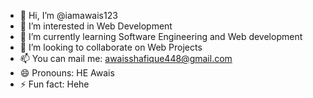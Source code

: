 - 👋 Hi, I’m @iamawais123
- 👀 I’m interested in Web Development
- 🌱 I’m currently learning Software Engineering and Web development
- 💞️ I’m looking to collaborate on Web Projects
- 📫 You can mail me: awaisshafique448@gmail.com
- 😄 Pronouns: HE Awais
- ⚡ Fun fact: Hehe

<!---
iamawais123/iamawais123 is a ✨ special ✨ repository because its `README.md` (this file) appears on your GitHub profile.
You can click the Preview link to take a look at your changes.
--->
